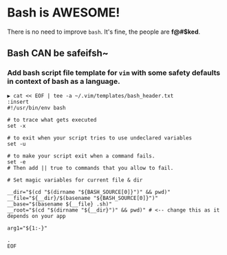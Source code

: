 # Bash is AWESOME!

There is no need to improve `bash`. It's fine, the people are **f@#$ked**.

## Bash CAN be safeifsh~

### Add bash script file template for `vim` with some safety defaults in context of bash as a language.

```
▶ cat << EOF | tee -a ~/.vim/templates/bash_header.txt
:insert
#!/usr/bin/env bash

# to trace what gets executed
set -x

# to exit when your script tries to use undeclared variables
set -u

# to make your script exit when a command fails.
set -e
# Then add || true to commands that you allow to fail.

# Set magic variables for current file & dir

__dir="$(cd "$(dirname "${BASH_SOURCE[0]}")" && pwd)"
__file="${__dir}/$(basename "${BASH_SOURCE[0]}")"
__base="$(basename ${__file} .sh)"
__root="$(cd "$(dirname "${__dir}")" && pwd)" # <-- change this as it depends on your app

arg1="${1:-}"

.
EOF

```
